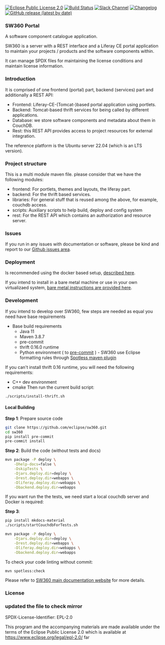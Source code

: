 [![Eclipse Public License 2.0](https://img.shields.io/badge/license-EPL--2.0-green.svg "Eclipse Public License 2.0")](LICENSE)
[![Build Status](https://github.com/eclipse-sw360/sw360/actions/workflows/build_and_test.yml/badge.svg)](https://github.com/eclipse-sw360/sw360/actions/workflows/build_and_test.yml)
[![Slack Channel](https://img.shields.io/badge/slack-sw360chat-blue.svg?longCache=true&logo=slack)](https://join.slack.com/t/sw360chat/shared_invite/enQtNzg5NDQxMTQyNjA5LThiMjBlNTRmOWI0ZjJhYjc0OTk3ODM4MjBmOGRhMWRmN2QzOGVmMzQwYzAzN2JkMmVkZTI1ZjRhNmJlNTY4ZGI)
[![Changelog](https://badgen.net/badge/changelog/%E2%98%85/blue)](https://github.com/eclipse/sw360/blob/master/CHANGELOG.md)
[![GitHub release (latest by date)](https://img.shields.io/github/v/release/eclipse/sw360)](https://github.com/eclipse/sw360/releases/latest)

### SW360 Portal

A software component catalogue application.

SW360 is a server with a REST interface and a Liferay CE portal application
to maintain your projects / products and the software components within.

It can manage SPDX files for maintaining the license conditions and maintain
license information.

### Introduction

It is comprised of one frontend (portal) part, backend (services) part and additionally a REST API:

* Frontend: Liferay-CE-(Tomcat-)based portal application using portlets.
* Backend: Tomcat-based thrift services for being called by different applications.
* Database: we store software components and metadata about them in CouchDB.
* Rest: this REST API provides access to project resources for external integration.

The reference platform is the Ubuntu server 22.04 (which is an LTS version).

### Project structure

This is a multi module maven file. please consider that we have the following modules:

* frontend: For portlets, themes and layouts, the liferay part.
* backend: For the thrift based services.
* libraries: For general stuff that is reused among the above, for example, couchdb access.
* scripts: Auxiliary scripts to help build, deploy and config system
* rest: For the REST API which contains an authorization and resource server.

### Issues

If you run in any issues with documentation or software, please be kind and report to our 
[Github issues area](https://github.com/eclipse/sw360/issues).

### Deployment

Is recommended using the docker based setup, 
[described here](https://github.com/eclipse/sw360/blob/main/README_DOCKER.md).

If you intend to install in a bare metal machine or use in your own virtualizaed system, [bare metal instructions are provided here](https://www.eclipse.org/sw360/docs/deployment/baremetal/deploy-natively/).


### Development 

If you intend to develop over SW360, few steps are needed as equal you need have base
requirements

* Base build requirements
  * Java 11
  * Maven 3.8.7
  * pre-commit
  * thrift 0.16.0 runtime
  * Python environment ( to [pre-commit](https://pre-commit.com/) ) - SW360 use Eclipse formatting rules 
  through [Spotless maven plugin](https://github.com/diffplug/spotless/tree/main/plugin-maven)

If you can't install thrift 0.16 runtime, you will need the following requirements:
* C++ dev environment
* cmake
Then run the current build script:
```bash 
./scripts/install-thrift.sh
```

#### Local Building

**Step 1**: Prepare source code
```bash
git clone https://github.com/eclipse/sw360.git
cd sw360
pip install pre-commit
pre-commit install
```

**Step 2**: Build the code (without tests and docs)
```bash
mvn package -P deploy \
    -Dhelp-docs=false \
    -DskipTests \
    -Djars.deploy.dir=deploy \
    -Drest.deploy.dir=webapps \
    -Dliferay.deploy.dir=webapps \
    -Dbackend.deploy.dir=webapps
```

If you want run the the tests, we need start a local couchdb server and Docker is required:

**Step 3**: 
```bash
pip install mkdocs-material
./scripts/startCouchdbForTests.sh

mvn package -P deploy \
    -Djars.deploy.dir=deploy \
    -Drest.deploy.dir=webapps \
    -Dliferay.deploy.dir=webapps \
    -Dbackend.deploy.dir=webapps
```

To check your code linting without commit:
```bash
mvn spotless:check
```

Please refer to [SW360 main documentation website](https://www.eclipse.org/sw360/docs/) for more details.


### License
### updated the file to check mirror

SPDX-License-Identifier: EPL-2.0

This program and the accompanying materials are made
available under the terms of the Eclipse Public License 2.0
which is available at https://www.eclipse.org/legal/epl-2.0/
far
